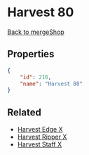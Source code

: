 # Harvest 80

<no description available>

[Back to mergeShop](../merge-shops.md)

## Properties

```json
{
    "id": 216,
    "name": "Harvest 80"
}
```

## Related

- [Harvest Edge X](../items/12836-harvest-edge-x.md)
- [Harvest Ripper X](../items/12837-harvest-ripper-x.md)
- [Harvest Staff X](../items/12838-harvest-staff-x.md)

